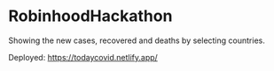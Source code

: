 # RobinhoodHackathon

Showing the new cases, recovered and deaths by selecting countries.

Deployed: https://todaycovid.netlify.app/
